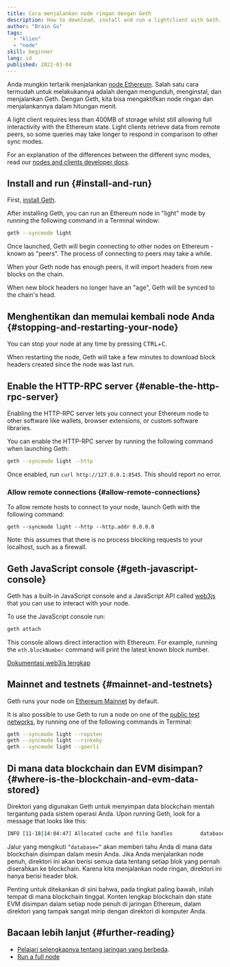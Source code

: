 ```yaml
---
title: Cara menjalankan node ringan dengan Geth
description: How to download, install and run a lightclient with Geth.
author: "Brain Gu"
tags:
  - "klien"
  - "node"
skill: beginner
lang: id
published: 2022-03-04
---
```


Anda mungkin tertarik menjalankan [node Ethereum](/developers/docs/nodes-and-clients/). Salah satu cara termudah untuk melakukannya adalah dengan mengunduh, menginstal, dan menjalankan Geth. Dengan Geth, kita bisa mengaktifkan node ringan dan menjalankannya dalam hitungan menit.

A light client requires less than 400MB of storage whilst still allowing full interactivity with the Ethereum state. Light clients retrieve data from remote peers, so some queries may take longer to respond in comparison to other sync modes.

For an explanation of the differences between the different sync modes, read our [nodes and clients developer docs](/developers/docs/nodes-and-clients/#node-types).

## Install and run \{#install-and-run}

First, [install Geth](https://geth.ethereum.org/docs/install-and-build/installing-geth).

After installing Geth, you can run an Ethereum node in "light" mode by running the following command in a Terminal window:

```bash
geth --syncmode light
```

Once launched, Geth will begin connecting to other nodes on Ethereum - known as "peers". The process of connecting to peers may take a while.

When your Geth node has enough peers, it will import headers from new blocks on the chain.

When new block headers no longer have an "age", Geth will be synced to the chain's head.

## Menghentikan dan memulai kembali node Anda \{#stopping-and-restarting-your-node}

You can stop your node at any time by pressing <kbd>CTRL</kbd>+<kbd>C</kbd>.

When restarting the node, Geth will take a few minutes to download block headers created since the node was last run.

## Enable the HTTP-RPC server \{#enable-the-http-rpc-server}

Enabling the HTTP-RPC server lets you connect your Ethereum node to other software like wallets, browser extensions, or custom software libraries.

You can enable the HTTP-RPC server by running the following command when launching Geth:

```bash
geth --syncmode light --http
```

Once enabled, run `curl http://127.0.0.1:8545`. This should report no error.

### Allow remote connections \{#allow-remote-connections}

To allow remote hosts to connect to your node, launch Geth with the following command:

```
geth --syncmode light --http --http.addr 0.0.0.0
```

Note: this assumes that there is no process blocking requests to your localhost, such as a firewall.

## Geth JavaScript console \{#geth-javascript-console}

Geth has a built-in JavaScript console and a JavaScript API called [web3js](https://github.com/ethereum/web3.js/) that you can use to interact with your node.

To use the JavaScript console run:

```bash
geth attach
```

This console allows direct interaction with Ethereum. For example, running the `eth.blockNumber` command will print the latest known block number.

[Dokumentasi web3js lengkap](http://web3js.readthedocs.io/)

## Mainnet and testnets \{#mainnet-and-testnets}

Geth runs your node on [Ethereum Mainnet](/glossary/#mainnet) by default.

It is also possible to use Geth to run a node on one of the [public test networks](/networks/#testnets), by running one of the following commands in Terminal:

```bash
geth --syncmode light --ropsten
geth --syncmode light --rinkeby
geth --syncmode light --goerli
```

## Di mana data blockchain dan EVM disimpan? \{#where-is-the-blockchain-and-evm-data-stored}

Direktori yang digunakan Geth untuk menyimpan data blockchain mentah tergantung pada sistem operasi Anda. Upon running Geth, look for a message that looks like this:

```bash
INFO [11-18|14:04:47] Allocated cache and file handles         database=/Users/bgu/Library/Ethereum/testnet/geth/lightchaindata cache=768 handles=128
```

Jalur yang mengikuti `“database=”` akan memberi tahu Anda di mana data blockchain disimpan dalam mesin Anda. Jika Anda menjalankan node penuh, direktori ini akan berisi semua data tentang setiap blok yang pernah diserahkan ke blockchain. Karena kita menjalankan node ringan, direktori ini hanya berisi header blok.

Penting untuk ditekankan di sini bahwa, pada tingkat paling bawah, inilah tempat di mana blockchain tinggal. Konten lengkap blockchain dan state EVM disimpan dalam setiap node penuh di jaringan Ethereum, dalam direktori yang tampak sangat mirip dengan direktori di komputer Anda.

## Bacaan lebih lanjut \{#further-reading}

- [Pelajari selengkapnya tentang jaringan yang berbeda](/developers/docs/networks/).
- [Run a full node](/run-a-node/)
